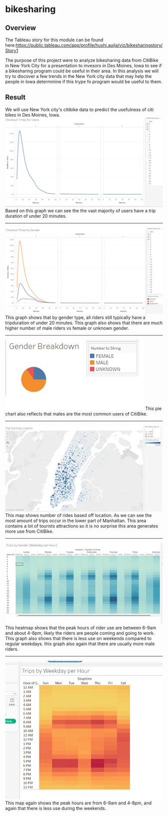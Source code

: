 # bikesharing
## Overview
The Tableau story for this module can be found here:https://public.tableau.com/app/profile/hushi.aujla/viz/bikesharingstory/Story1

The purpose of this project were to analyze bikesharing data from CitiBike in New York City for a presentation to invesors in Des Moines, Iowa to see if a bikesharing program could be useful in their area. In this analysis we will try to discover a few trends in the New York city data that may help the people in Iowa determmine if this trype fo program would be useful to them.
## Result
We will use New York city's citibike data to predict the usefulness of citi bikes in Des Moines, Iowa.
![picture alt](https://github.com/hushi-aujla/bikesharing/blob/main/images/checkout%20times%20for%20users.png "Checkout time for users")
Based on this graph we can see the the vast majority of users have a trip duration of under 20 minutes.

----
![picture alt](https://github.com/hushi-aujla/bikesharing/blob/main/images/checkout%20times%20by%20gender.png "checkout time by Gender")
This graph shows that by gender type, all riders still typically have a tripduration of under 20 minutes. This graph also shows that there are much higher number of male riders vs female or unknown gender.

----
![picture alt](https://github.com/hushi-aujla/bikesharing/blob/main/images/gender%20breakdown.png "Gender Breakdown")
This pie chart also reflects that males are the most common users of CitiBike.

----
![picture alt](https://github.com/hushi-aujla/bikesharing/blob/main/images/top%20starting%20location.png "Top Starting Location")
This map shows number of rides based off location. As we can see the most amount of trips occur in the lower part of Manhattan. This area contains a lot of tourists attractions so it is no surprise this area generates more use from CitiBike.

----
![picture alt](https://github.com/hushi-aujla/bikesharing/blob/main/images/trips%20by%20Gender.png "Gender and weekday heatmap")
This heatmap shows that the peak hours of rider use are between 6-9am and about 4-8pm, likely the riders are people coming and going to work. This graph also shows that there is less use on weekends compared to regular weekdays. this graph also again that there are usually more male riders.

----
![picture alt](https://github.com/hushi-aujla/bikesharing/blob/main/images/trips%20by%20weekday%20per%20Hour.png "Weekday heatmap")
This map again shows the peak hours are from 6-9am and 4-8pm, and again that there is less use during the weekends.
